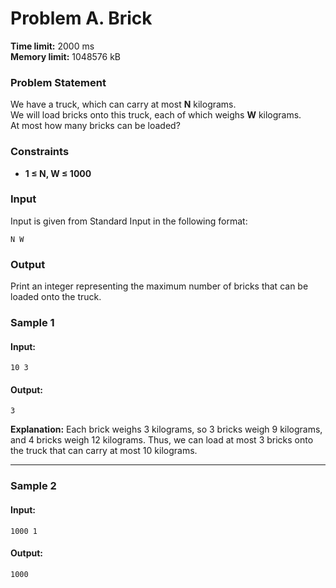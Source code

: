 # Problem A. Brick

**Time limit:** 2000 ms  
**Memory limit:** 1048576 kB  

### Problem Statement
We have a truck, which can carry at most **N** kilograms.  
We will load bricks onto this truck, each of which weighs **W** kilograms.  
At most how many bricks can be loaded?

### Constraints
- **1 ≤ N, W ≤ 1000**

### Input
Input is given from Standard Input in the following format:
```
N W
```

### Output
Print an integer representing the maximum number of bricks that can be loaded onto the truck.

### Sample 1
#### Input:
```
10 3
```
#### Output:
```
3
```
**Explanation:** Each brick weighs 3 kilograms, so 3 bricks weigh 9 kilograms, and 4 bricks weigh 12 kilograms. Thus, we can load at most 3 bricks onto the truck that can carry at most 10 kilograms.

---

### Sample 2
#### Input:
```
1000 1
```
#### Output:
```
1000
